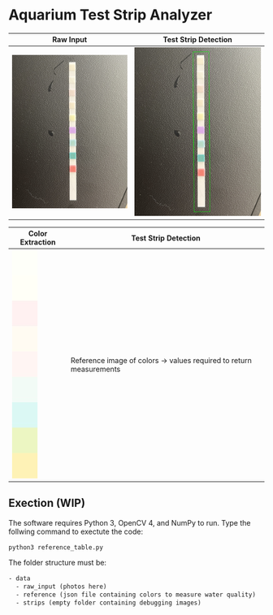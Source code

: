 # Aquarium Test Strip Analyzer

Raw Input | Test Strip Detection
--- | ---
![](https://github.com/Huntler/AquariumTestStripAnalyzer/blob/master/images/raw_example.JPG) | ![](https://github.com/Huntler/AquariumTestStripAnalyzer/blob/master/images/detection_example.jpg)

Color Extraction | Test Strip Detection
--- | ---
![](https://github.com/Huntler/AquariumTestStripAnalyzer/blob/master/images/extraction_example.jpg) | Reference image of colors -> values required to return measurements

## Exection (WIP)
The software requires Python 3, OpenCV 4, and NumPy to run. Type the follwing command to exectute the code:

```
python3 reference_table.py
```

The folder structure must be:

```
- data
  - raw_input (photos here)
  - reference (json file containing colors to measure water quality)
  - strips (empty folder containing debugging images)
```
